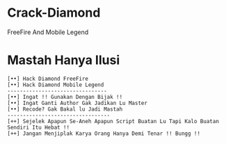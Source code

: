 # Crack-Diamond
FreeFire And Mobile Legend

# Mastah Hanya Ilusi
~~~~~~
[••] Hack Diamond FreeFire
[••] Hack Diamond Mobile Legend
--------------------------------
[••] Ingat !! Gunakan Dengan Bijak !!
[••] Ingat Ganti Author Gak Jadikan Lu Master
[••] Recode? Gak Bakal lu Jadi Mastah
---------------------------------
[++] Sejelek Apapun Se-Aneh Apapun Script Buatan Lu Tapi Kalo Buatan Sendiri Itu Hebat !!
[++] Jangan Menjiplak Karya Orang Hanya Demi Tenar !! Bungg !!
